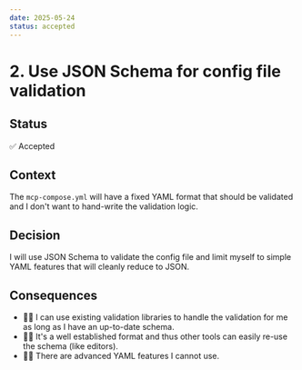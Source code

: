 ```yaml
---
date: 2025-05-24
status: accepted
---
```

# 2. Use JSON Schema for config file validation

## Status

✅ Accepted

## Context

The `mcp-compose.yml` will have a fixed YAML format that should be validated
and I don't want to hand-write the validation logic.

## Decision

I will use JSON Schema to validate the config file and limit myself to simple
YAML features that will cleanly reduce to JSON.

## Consequences

- 👍🏻 I can use existing validation libraries to handle the validation for me as
  long as I have an up-to-date schema.
- 👍🏻 It's a well established format and thus other tools can easily re-use
  the schema (like editors).
- 👎🏻 There are advanced YAML features I cannot use.
